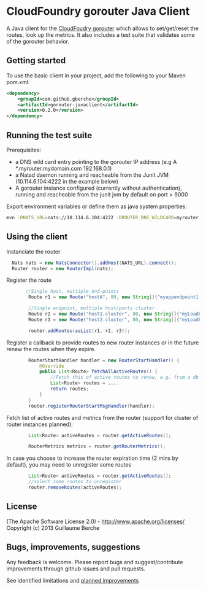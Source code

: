 # CloudFoundry gorouter Java Client

<!--
[![Build Status](https://secure.travis-ci.org/gberche/gorouter-javaclient.png?branch=master)](http://travis-ci.org/gberche/gorouter-javaclient)
-->


A Java client for the [CloudFoudry gorouter](https://github.com/cloudfoundry/gorouter) which allows to set/get/reset
the routes, look up the metrics. It also includes a test suite that validates some of the gorouter behavior.

## Getting started

To use the basic client in your project, add the following to your Maven pom.xml:
```xml
<dependency>
    <groupId>com.github.gberche</groupId>
    <artifactId>gorouter-javaclient</artifactId>
    <version>0.2.0</version>
</dependency>
```

## Running the test suite

Prerequisites:
*   a DNS wild card entry pointing to the gorouter IP address (e.g A *.myrouter.mydomain.com 192.168.0.1)
*   a Natsd daemon running and reacheable from the Junit JVM (10.114.6.104:4222 in the example below)
*   A gorouter instance configured (currently without authentication), running and reacheable from the junit jvm
    by default on port > 9000

Export environment variables or define them as java system properties:

```sh
mvn -DNATS_URL=nats://10.114.6.104:4222 -DROUTER_DNS_WILDCARD=myrouter.mydomain.com -DROUTER_PORT=8081 test
```

## Using the client

Instanciate the router

```java
  Nats nats = new NatsConnector().addHost(NATS_URL).connect();
  Router router = new RouterImpl(nats);
```

Register the route
```java
       //Single host, multiple end-points
        Route r1 = new Route("hostA", 80, new String[]{"myappendpoint1.myrouter.mydomain.com", "myappendpoint2.myrouter.mydomain.com"});

        //Single endpoint, multiple host/ports cluster
        Route r2 = new Route("host1.cluster", 80, new String[]{"myLoadBalancedApp.myrouter.mydomain.com"});
        Route r3 = new Route("host2.cluster", 80, new String[]{"myLoadBalancedApp.myrouter.mydomain.com"});

        router.addRoutes(asList(r1, r2, r3));
```

Register a callback to provide routes to new router instances or in the future renew the routes when they expire.
```java
        RouterStartHandler handler = new RouterStartHandler() {
            @Override
            public List<Route> fetchAllActiveRoutes() {
                //Fetch this of active routes to renew, e.g. from a db
                List<Route> routes = ....
                return routes;
            }
        }
        router.registerRouterStartMsgHandler(handler);

```

Fetch list of active routes and metrics from the router (support for cluster of router instances planned):

```java
        List<Route> activeRoutes = router.getActiveRoutes();

        RouterMetrics metrics = router.getRouterMetrics();
```

In case you choose to increase the router expiration time (2 mins by default), you may need to unregister some routes

```java
        List<Route> activeRoutes = router.getActiveRoutes();
        //select some routes to unregister
        router.removeRoutes(activeRoutes);
```


## License

(The Apache Software License 2.0) - http://www.apache.org/licenses/
Copyright (c) 2013 Guillaume Berche

## Bugs, improvements, suggestions

Any feedback is welcome. Please report bugs and suggest/contribute improvements through github issues and pull requests.

See identified limitations and [planned improvements](/TODO.md)



